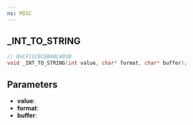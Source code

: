 ```yaml
---
ns: MISC
---
```

## _INT_TO_STRING

```c
// 0xCF11C0CEB40C401B
void _INT_TO_STRING(int value, char* format, char* buffer);
```

## Parameters
* **value**:
* **format**:
* **buffer**:
